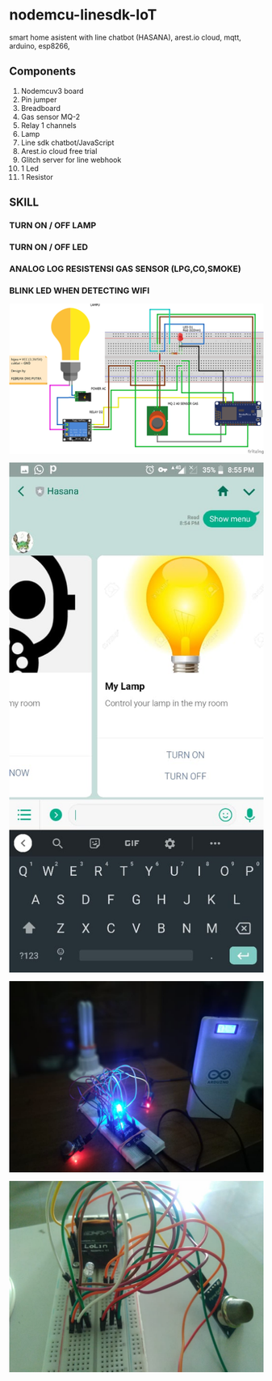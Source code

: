 # nodemcu-linesdk-IoT

smart home asistent with line chatbot (HASANA), arest.io cloud, mqtt, arduino, esp8266, 


## Components
1. Nodemcuv3 board
2. Pin jumper
3. Breadboard
4. Gas sensor MQ-2
5. Relay 1 channels
6. Lamp
7. Line sdk chatbot/JavaScript
8. Arest.io cloud free trial
9. Glitch server for line webhook
10. 1 Led
11. 1 Resistor


## SKILL
### TURN ON / OFF LAMP
### TURN ON / OFF LED
### ANALOG LOG RESISTENSI GAS SENSOR (LPG,CO,SMOKE)
### BLINK LED WHEN DETECTING WIFI

![breadboard schematic](https://github.com/febritecno/nodemcu-linesdk-IoT/blob/master/mini%20skripsi/skematik%20breadboard.png)

![control with line bot](https://github.com/febritecno/nodemcu-linesdk-IoT/blob/master/mini%20skripsi/ui-line.jpeg)

![image-project1](https://github.com/febritecno/nodemcu-linesdk-IoT/blob/master/mini%20skripsi/image1.jpeg)

![image-project2](https://github.com/febritecno/nodemcu-linesdk-IoT/blob/master/mini%20skripsi/image2.jpeg)
